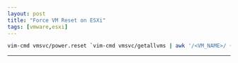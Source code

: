 ```yaml
---
layout: post
title: "Force VM Reset on ESXi"
tags: [vmware,esxi]
---
```


```bash
vim-cmd vmsvc/power.reset `vim-cmd vmsvc/getallvms | awk '/<VM_NAME>/ {print $1}'`
```

---
